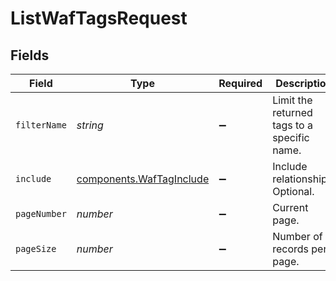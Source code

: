 # ListWafTagsRequest


## Fields

| Field                                                                       | Type                                                                        | Required                                                                    | Description                                                                 | Example                                                                     |
| --------------------------------------------------------------------------- | --------------------------------------------------------------------------- | --------------------------------------------------------------------------- | --------------------------------------------------------------------------- | --------------------------------------------------------------------------- |
| `filterName`                                                                | *string*                                                                    | :heavy_minus_sign:                                                          | Limit the returned tags to a specific name.                                 |                                                                             |
| `include`                                                                   | [components.WafTagInclude](../../../sdk/models/components/waftaginclude.md) | :heavy_minus_sign:                                                          | Include relationships. Optional.                                            | waf_rules                                                                   |
| `pageNumber`                                                                | *number*                                                                    | :heavy_minus_sign:                                                          | Current page.                                                               | 1                                                                           |
| `pageSize`                                                                  | *number*                                                                    | :heavy_minus_sign:                                                          | Number of records per page.                                                 | 20                                                                          |